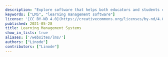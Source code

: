 ```yaml
---
description: "Explore software that helps both educators and students communicate, collaborate, and succeed, by tracking courses, assignments, and grades."
keywords: ["LMS", "learning management software"]
license: '[CC BY-ND 4.0](https://creativecommons.org/licenses/by-nd/4.0)'
published: 2021-05-28
title: Learning Management Systems
show_in_lists: true
aliases: ['/websites/lms/']
authors: ["Linode"]
contributors: ["Linode"]
---
```


